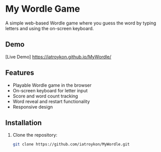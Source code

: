 # My Wordle Game

A simple web-based Wordle game where you guess the word by typing letters and using the on-screen keyboard.

## Demo
[Live Demo] https://iatroykon.github.io/MyWordle/

## Features
- Playable Wordle game in the browser
- On-screen keyboard for letter input
- Score and word count tracking
- Word reveal and restart functionality
- Responsive design

## Installation
1. Clone the repository:
   ```bash
   git clone https://github.com/iatroykon/MyWordle.git
